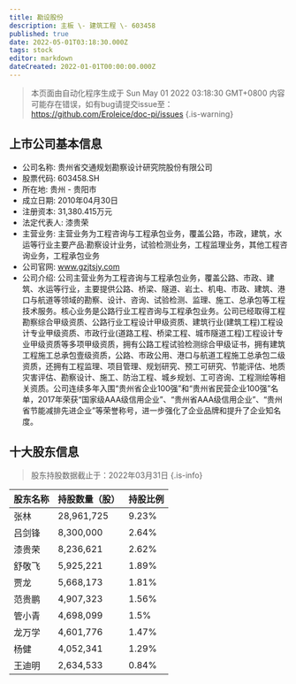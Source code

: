 ```yaml
---
title: 勘设股份
description: 主板 \- 建筑工程 \- 603458
published: true
date: 2022-05-01T03:18:30.000Z
tags: stock
editor: markdown
dateCreated: 2022-01-01T00:00:00.000Z
---
```


> 本页面由自动化程序生成于 Sun May 01 2022 03:18:30 GMT+0800
> 内容可能存在错误，如有bug请提交issue至：https://github.com/Eroleice/doc-pi/issues
{.is-warning}

## 上市公司基本信息
- 公司名称: 贵州省交通规划勘察设计研究院股份有限公司
- 股票代码: 603458.SH
- 所在地: 贵州 - 贵阳市
- 成立日期: 2010年04月30日
- 注册资本: 31,380.415万元
- 法定代表人: 漆贵荣
- 主营业务: 主营业务为工程咨询与工程承包业务，覆盖公路，市政，建筑，水运等行业主要产品:勘察设计业务，试验检测业务，工程监理业务，其他工程咨询业务，工程承包业务
- 公司官网: www.gzjtsjy.com
- 公司介绍: 公司主营业务为工程咨询与工程承包业务，覆盖公路、市政、建筑、水运等行业，主要提供公路、桥梁、隧道、岩土、机电、市政、建筑、港口与航道等领域的勘察、设计、咨询、试验检测、监理、施工、总承包等工程技术服务。核心业务是公路行业工程咨询与工程承包业务。公司已经取得工程勘察综合甲级资质、公路行业工程设计甲级资质、建筑行业(建筑工程)工程设计专业甲级资质、市政行业(道路工程、桥梁工程、城市隧道工程)工程设计专业甲级资质等多项甲级资质，拥有公路工程试验检测综合甲级证书，拥有建筑工程施工总承包壹级资质，公路、市政公用、港口与航道工程施工总承包二级资质，还拥有工程监理、项目管理、规划研究、预工可研究、节能评估、地质灾害评估、勘察设计、施工、防治工程、城乡规划、工可咨询、工程测绘等相关资质。公司连续多年入围“贵州省企业100强”和“贵州省民营企业100强”名单，2017年荣获“国家级AAA级信用企业”、“贵州省AAA级信用企业”、“贵州省节能减排先进企业”等荣誉称号，进一步强化了企业品牌和提升了企业知名度。


## 十大股东信息
> 股东持股数据截止于：2022年03月31日
{.is-info}

| 股东名称 | 持股数量（股） | 持股比例 |
| --- | --- | --- |
| 张林 | 28,961,725 | 9.23% |
| 吕剑锋 | 8,300,000 | 2.64% |
| 漆贵荣 | 8,236,621 | 2.62% |
| 舒敬飞 | 5,925,221 | 1.89% |
| 贾龙 | 5,668,173 | 1.81% |
| 范贵鹏 | 4,907,323 | 1.56% |
| 管小青 | 4,698,099 | 1.5% |
| 龙万学 | 4,601,776 | 1.47% |
| 杨健 | 4,052,341 | 1.29% |
| 王迪明 | 2,634,533 | 0.84% |




